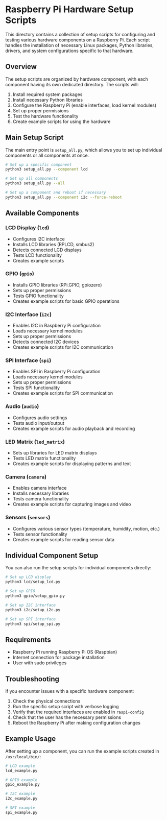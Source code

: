 # Raspberry Pi Hardware Setup Scripts

This directory contains a collection of setup scripts for configuring and testing various hardware components on a Raspberry Pi. Each script handles the installation of necessary Linux packages, Python libraries, drivers, and system configurations specific to that hardware.

## Overview

The setup scripts are organized by hardware component, with each component having its own dedicated directory. The scripts will:

1. Install required system packages
2. Install necessary Python libraries
3. Configure the Raspberry Pi (enable interfaces, load kernel modules)
4. Set up proper permissions
5. Test the hardware functionality
6. Create example scripts for using the hardware

## Main Setup Script

The main entry point is `setup_all.py`, which allows you to set up individual components or all components at once.

```bash
# Set up a specific component
python3 setup_all.py --component lcd

# Set up all components
python3 setup_all.py --all

# Set up a component and reboot if necessary
python3 setup_all.py --component i2c --force-reboot
```

## Available Components

### LCD Display (`lcd`)
- Configures I2C interface
- Installs LCD libraries (RPLCD, smbus2)
- Detects connected LCD displays
- Tests LCD functionality
- Creates example scripts

### GPIO (`gpio`)
- Installs GPIO libraries (RPi.GPIO, gpiozero)
- Sets up proper permissions
- Tests GPIO functionality
- Creates example scripts for basic GPIO operations

### I2C Interface (`i2c`)
- Enables I2C in Raspberry Pi configuration
- Loads necessary kernel modules
- Sets up proper permissions
- Detects connected I2C devices
- Creates example scripts for I2C communication

### SPI Interface (`spi`)
- Enables SPI in Raspberry Pi configuration
- Loads necessary kernel modules
- Sets up proper permissions
- Tests SPI functionality
- Creates example scripts for SPI communication

### Audio (`audio`)
- Configures audio settings
- Tests audio input/output
- Creates example scripts for audio playback and recording

### LED Matrix (`led_matrix`)
- Sets up libraries for LED matrix displays
- Tests LED matrix functionality
- Creates example scripts for displaying patterns and text

### Camera (`camera`)
- Enables camera interface
- Installs necessary libraries
- Tests camera functionality
- Creates example scripts for capturing images and video

### Sensors (`sensors`)
- Configures various sensor types (temperature, humidity, motion, etc.)
- Tests sensor functionality
- Creates example scripts for reading sensor data

## Individual Component Setup

You can also run the setup scripts for individual components directly:

```bash
# Set up LCD display
python3 lcd/setup_lcd.py

# Set up GPIO
python3 gpio/setup_gpio.py

# Set up I2C interface
python3 i2c/setup_i2c.py

# Set up SPI interface
python3 spi/setup_spi.py
```

## Requirements

- Raspberry Pi running Raspberry Pi OS (Raspbian)
- Internet connection for package installation
- User with sudo privileges

## Troubleshooting

If you encounter issues with a specific hardware component:

1. Check the physical connections
2. Run the specific setup script with verbose logging
3. Verify that the required interfaces are enabled in `raspi-config`
4. Check that the user has the necessary permissions
5. Reboot the Raspberry Pi after making configuration changes

## Example Usage

After setting up a component, you can run the example scripts created in `/usr/local/bin/`:

```bash
# LCD example
lcd_example.py

# GPIO example
gpio_example.py

# I2C example
i2c_example.py

# SPI example
spi_example.py
```
